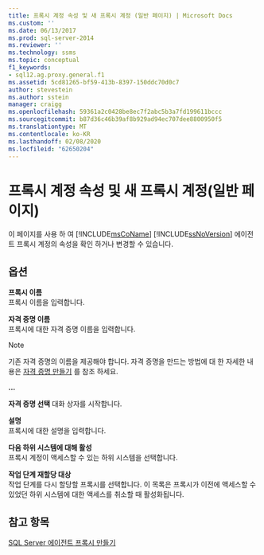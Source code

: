 ```yaml
---
title: 프록시 계정 속성 및 새 프록시 계정 (일반 페이지) | Microsoft Docs
ms.custom: ''
ms.date: 06/13/2017
ms.prod: sql-server-2014
ms.reviewer: ''
ms.technology: ssms
ms.topic: conceptual
f1_keywords:
- sql12.ag.proxy.general.f1
ms.assetid: 5cd81265-bf59-413b-8397-150ddc70d0c7
author: stevestein
ms.author: sstein
manager: craigg
ms.openlocfilehash: 59361a2c0428be8ec7f2abc5b3a7fd199611bccc
ms.sourcegitcommit: b87d36c46b39af8b929ad94ec707dee8800950f5
ms.translationtype: MT
ms.contentlocale: ko-KR
ms.lasthandoff: 02/08/2020
ms.locfileid: "62650204"
---
```

# <a name="proxy-account-properties-and-new-proxy-account-general-page"></a>프록시 계정 속성 및 새 프록시 계정(일반 페이지)
  이 페이지를 사용 하 여 [!INCLUDE[msCoName](../../includes/msconame-md.md)] [!INCLUDE[ssNoVersion](../../includes/ssnoversion-md.md)] 에이전트 프록시 계정의 속성을 확인 하거나 변경할 수 있습니다.  
  
## <a name="options"></a>옵션  
 **프록시 이름**  
 프록시 이름을 입력합니다.  
  
 **자격 증명 이름**  
 프록시에 대한 자격 증명 이름을 입력합니다.  
  
> [!NOTE]  
>  기존 자격 증명의 이름을 제공해야 합니다. 자격 증명을 만드는 방법에 대 한 자세한 내용은 [자격 증명 만들기](../../relational-databases/security/authentication-access/create-a-credential.md) 를 참조 하세요.  
  
 **...**  
 
  **자격 증명 선택** 대화 상자를 시작합니다.  
  
 **설명**  
 프록시에 대한 설명을 입력합니다.  
  
 **다음 하위 시스템에 대해 활성**  
 프록시 계정이 액세스할 수 있는 하위 시스템을 선택합니다.  
  
 **작업 단계 재할당 대상**  
 작업 단계를 다시 할당할 프록시를 선택합니다. 이 목록은 프록시가 이전에 액세스할 수 있었던 하위 시스템에 대한 액세스를 취소할 때 활성화됩니다.  
  
## <a name="see-also"></a>참고 항목  
 [SQL Server 에이전트 프록시 만들기](create-a-sql-server-agent-proxy.md)  
  
  
